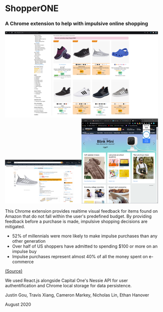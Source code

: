 # ShopperONE

### A Chrome extension to help with impulsive online shopping

![smart price highlighting](https://github.com/Nicholas-Lin/shopperONE/blob/master/screenshots/chaperone_search.png)
<img src="screenshots/chaperone_prevent.png" width="50%" title="Purchase Warning"><img src="screenshots/popup_balance.png" width="50%" title="Budget Display">


This Chrome extension provides realtime visual feedback for items found on Amazon that do not fall within the user's predefined budget. By providing feedback before a purchase is made, impulsive shopping decisions are mitigated.

* 52% of millennials were more likely to make impulse purchases than any other generation
* Over half of US shoppers have admitted to spending $100 or more on an impulse buy
* Impulse purchases represent almost 40% of all the money spent on e-commerce

[(Source)](https://www.invespcro.com/blog/impulse-buying/)

We used React.js alongside Capital One's Nessie API for user authentification and Chrome local storage for data persistence. 

Justin Gou, Travis Xiang, Cameron Markey, Nicholas Lin, Ethan Hanover

August 2020
